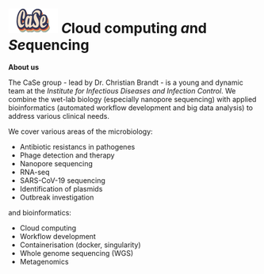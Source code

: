 ![CaSe_logo_small](CaSe_logo_small.png) ***C***loud computing ***a***nd ***Se***quencing 
===

**About us**

The CaSe group - lead by Dr. Christian Brandt - is a young and dynamic team at the *Institute for Infectious Diseases and Infection Control*.
We combine the wet-lab biology (especially nanopore sequencing) with applied bioinformatics (automated workflow development and big data analysis) to address various clinical needs.

We cover various areas of the microbiology:  

 * Antibiotic resistancs in pathogenes
 * Phage detection and therapy
 * Nanopore sequencing
 * RNA-seq
 * SARS-CoV-19 sequencing
 * Identification of plasmids
 * Outbreak investigation

and bioinformatics:  

 * Cloud computing
 * Workflow development
 * Containerisation (docker, singularity)
 * Whole genome sequencing (WGS)
 * Metagenomics

